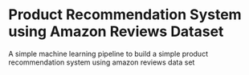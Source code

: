 # Product Recommendation System using Amazon Reviews Dataset
A simple machine learning pipeline to build a simple product recommendation system using amazon reviews data set
